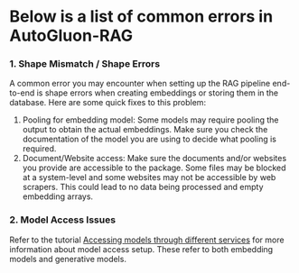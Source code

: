 # Below is a list of common errors in AutoGluon-RAG

### 1. Shape Mismatch / Shape Errors
A common error you may encounter when setting up the RAG pipeline end-to-end is shape errors when creating embeddings or storing them in the database. Here are some quick fixes to this problem:
1. Pooling for embedding model: Some models may require pooling the output to obtain the actual embeddings. Make sure you check the documentation of the model you are using to decide what pooling is required.
2. Document/Website access: Make sure the documents and/or websites you provide are accessible to the package. Some files may be blocked at a system-level and some websites may not be accessible by web scrapers. This could lead to no data being processed and empty embedding arrays.

### 2. Model Access Issues
Refer to the tutorial [Accessing models through different services](https://github.com/autogluon/autogluon-rag/tree/main/documentation/tutorials/general/model_access.md) for more information about model access setup. These refer to both embedding models and generative models.
